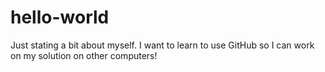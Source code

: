 # hello-world

Just stating a bit about myself. I want to learn to use GitHub so I can work on my solution on other computers!
